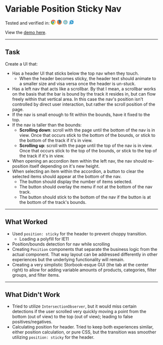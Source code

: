 # Variable Position Sticky Nav

Tested and verified in:
<img src="./docs/imgs/chrome.svg" width="16" title="Chrome" alt="chrome icon" />
<img src="./docs/imgs/firefox.svg" width="16" title="Firefox" alt="firefox icon" />
<img src="./docs/imgs/safari.svg" width="16" title="Safari" alt="safari icon" />
<img src="./docs/imgs/explorer.svg" width="16" title="IE11" alt="explorer icon" />

View the [demo here](https://the0newhoknocks.github.io/react.sticky-left-nav/).

---

## Task

Create a UI that:
- Has a header UI that sticks below the top nav when they touch.
  - When the header becomes sticky, the header text should animate to a smaller
    size and visa versa once the header is un-stuck.
- Has a left nav that acts like a scrollbar. By that I mean, a scrollbar works
  on the basis that the bar is bound by the track it resides in, but can flow
  freely within that vertical area. In this case the nav's position isn't
  controlled by direct user interaction, but rather the scroll position of the
  page.
- If the nav is small enough to fit within the bounds, have it fixed to the top.
- If the nav is taller than the bounds:
  - **Scrolling down**: scroll with the page until the bottom of the nav is in
    view. Once that occurs stick to the bottom of the bounds, or stick to the
    bottom of the track if it's in view.
  - **Scrolling up**: scroll with the page until the top of the nav is in view.
    Once that occurs stick to the top of the bounds, or stick to the top of the
    track if it's in view.
- When opening an accordion item within the left nav, the nav should re-position
  itself depending on it's new height.
- When selecting an item within the accordion, a button to clear the selected
  items should appear at the bottom of the nav.
  - The button should display the number of items selected.
  - The button should overlay the menu if not at the bottom of the nav track.
  - The button should stick to the bottom of the nav if the button is at the
    bottom of the track's bounds.

---

## What Worked

- Used `position: sticky` for the header to prevent choppy transition.
  - Loading a polyfill for IE11
- Position/bounds detection for nav while scrolling
- Creating `Position` components that separate the business logic from the
  actual component. That way layout can be addressed differently in other
  experiences but the underlying functionality will remain.
- Creating a very simplistic Storbook-esque GUI (the tab at the center right)
  to allow for adding variable amounts of products, categories, filter groups,
  and filter items.

---

## What Didn't Work
- Tried to utilize `IntersectionObserver`, but it would miss certain detections
  if the user scrolled very quickly moving a point from the bottom (out of view)
  to the top (out of view); leading to false positives/negatives.
- Calculating position for header. Tried to keep both experiences similar,
  either position calculation, or pure CSS, but the transition was smoother
  utilizing `position: sticky` for the header.

